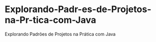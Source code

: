 # Explorando-Padr-es-de-Projetos-na-Pr-tica-com-Java
Explorando Padrões de Projetos na Prática com Java
